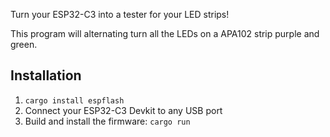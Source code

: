 Turn your ESP32-C3 into a tester for your LED strips!

This program will alternating turn all the LEDs on a APA102 strip purple and green.

## Installation

1. `cargo install espflash`
2. Connect your ESP32-C3 Devkit to any USB port
3. Build and install the firmware: `cargo run`
